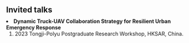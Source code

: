 <h1 id="invited-talks"></h1>
<h2 style="margin: 60px 0px 10px;">Invited talks</h2>

  <li>
    <b>Dynamic Truck-UAV Collaboration Strategy for Resilient Urban Emergency Response</b>
    <ol>
      <li>2023 Tongji-Polyu Postgraduate Research Workshop, HKSAR, China.</li>
  </li>
